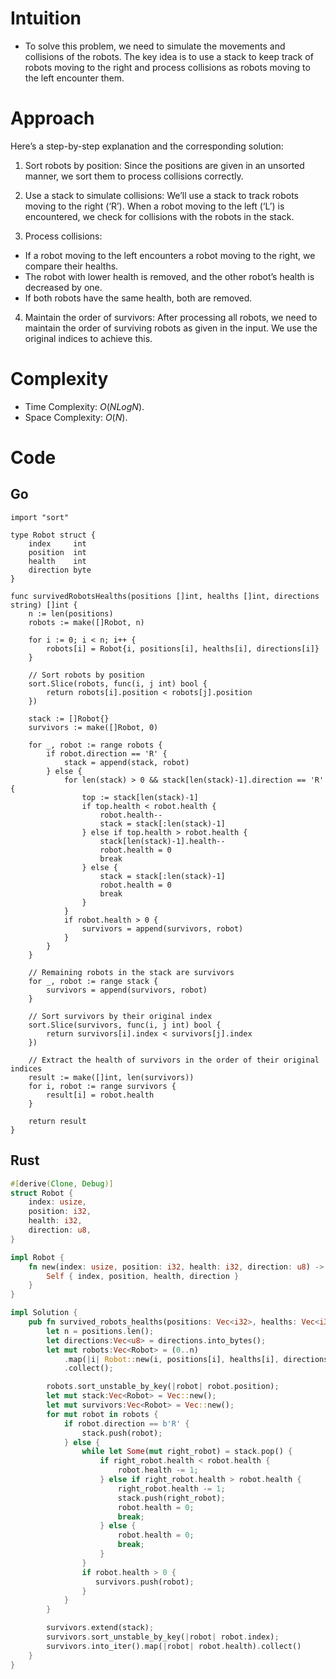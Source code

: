 # Intuition

- To solve this problem, we need to simulate the movements and collisions of the robots. The key idea is to use a stack to keep track of robots moving to the right and process collisions as robots moving to the left encounter them.

# Approach

Here’s a step-by-step explanation and the corresponding solution:

1. Sort robots by position: Since the positions are given in an unsorted manner, we sort them to process collisions correctly.

2. Use a stack to simulate collisions: We’ll use a stack to track robots moving to the right (‘R’). When a robot moving to the left (‘L’) is encountered, we check for collisions with the robots in the stack.

3. Process collisions:

- If a robot moving to the left encounters a robot moving to the right, we compare their healths.
- The robot with lower health is removed, and the other robot’s health is decreased by one.
- If both robots have the same health, both are removed.

4. Maintain the order of survivors: After processing all robots, we need to maintain the order of surviving robots as given in the input. We use the original indices to achieve this.

# Complexity

- Time Complexity: $O(NLogN)$.
- Space Complexity: $O(N)$.

# Code

## Go

```golang
import "sort"

type Robot struct {
	index     int
	position  int
	health    int
	direction byte
}

func survivedRobotsHealths(positions []int, healths []int, directions string) []int {
    n := len(positions)
	robots := make([]Robot, n)

	for i := 0; i < n; i++ {
		robots[i] = Robot{i, positions[i], healths[i], directions[i]}
	}

	// Sort robots by position
	sort.Slice(robots, func(i, j int) bool {
		return robots[i].position < robots[j].position
	})

	stack := []Robot{}
	survivors := make([]Robot, 0)

	for _, robot := range robots {
		if robot.direction == 'R' {
			stack = append(stack, robot)
		} else {
			for len(stack) > 0 && stack[len(stack)-1].direction == 'R' {
				top := stack[len(stack)-1]
				if top.health < robot.health {
					robot.health--
					stack = stack[:len(stack)-1]
				} else if top.health > robot.health {
					stack[len(stack)-1].health--
					robot.health = 0
					break
				} else {
					stack = stack[:len(stack)-1]
					robot.health = 0
					break
				}
			}
			if robot.health > 0 {
				survivors = append(survivors, robot)
			}
		}
	}

	// Remaining robots in the stack are survivors
	for _, robot := range stack {
		survivors = append(survivors, robot)
	}

	// Sort survivors by their original index
	sort.Slice(survivors, func(i, j int) bool {
		return survivors[i].index < survivors[j].index
	})

	// Extract the health of survivors in the order of their original indices
	result := make([]int, len(survivors))
	for i, robot := range survivors {
		result[i] = robot.health
	}

	return result
}
```

## Rust

```rust
#[derive(Clone, Debug)]
struct Robot {
    index: usize,
    position: i32,
    health: i32,
    direction: u8,
}

impl Robot {
    fn new(index: usize, position: i32, health: i32, direction: u8) -> Self {
        Self { index, position, health, direction }
    }
}

impl Solution {
    pub fn survived_robots_healths(positions: Vec<i32>, healths: Vec<i32>, directions: String) -> Vec<i32> {
        let n = positions.len();
        let directions:Vec<u8> = directions.into_bytes();
        let mut robots:Vec<Robot> = (0..n)
            .map(|i| Robot::new(i, positions[i], healths[i], directions[i]))
            .collect();

        robots.sort_unstable_by_key(|robot| robot.position);
        let mut stack:Vec<Robot> = Vec::new();
        let mut survivors:Vec<Robot> = Vec::new();
        for mut robot in robots {
            if robot.direction == b'R' {
                stack.push(robot);
            } else {
                while let Some(mut right_robot) = stack.pop() {
                    if right_robot.health < robot.health {
                        robot.health -= 1;
                    } else if right_robot.health > robot.health {
                        right_robot.health -= 1;
                        stack.push(right_robot);
                        robot.health = 0;
                        break;
                    } else {
                        robot.health = 0;
                        break;
                    }
                }
                if robot.health > 0 {
                   survivors.push(robot);
                }
            }
        }

        survivors.extend(stack);
        survivors.sort_unstable_by_key(|robot| robot.index);
        survivors.into_iter().map(|robot| robot.health).collect()
    }
}
```
